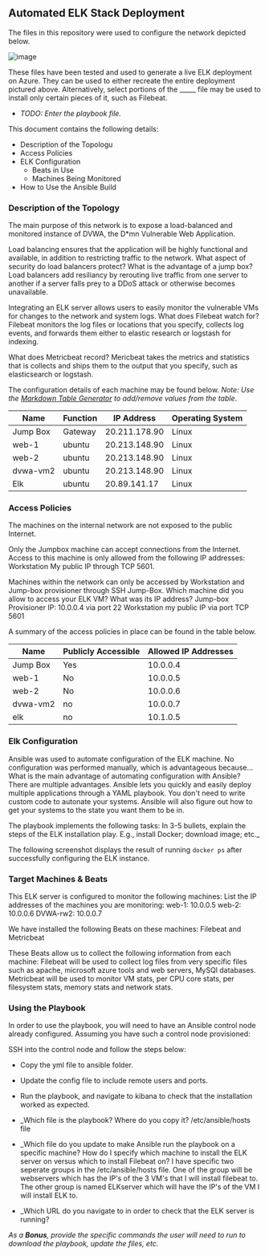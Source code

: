 ## Automated ELK Stack Deployment

The files in this repository were used to configure the network depicted below.

![image](https://user-images.githubusercontent.com/95186350/172685333-8184d6b9-3a0b-4133-a8cf-b0378f609fe6.png)


These files have been tested and used to generate a live ELK deployment on Azure. They can be used to either recreate the entire deployment pictured above. Alternatively, select portions of the _____ file may be used to install only certain pieces of it, such as Filebeat.

  - _TODO: Enter the playbook file._

This document contains the following details:
- Description of the Topologu
- Access Policies
- ELK Configuration
  - Beats in Use
  - Machines Being Monitored
- How to Use the Ansible Build


### Description of the Topology

The main purpose of this network is to expose a load-balanced and monitored instance of DVWA, the D*mn Vulnerable Web Application.

Load balancing ensures that the application will be highly functional and available, in addition to restricting traffic to the network.
 What aspect of security do load balancers protect? What is the advantage of a jump box?
 Load balancers add resiliancy by rerouting live traffic from one server to another if a server falls prey to a DDoS attack or otherwise becomes unavailable.

Integrating an ELK server allows users to easily monitor the vulnerable VMs for changes to the network and system logs.
What does Filebeat watch for? Filebeat monitors the log files or locations that you specify, collects log events, and forwards them either to elastic research or logstash for indexing.

What does Metricbeat record? Mericbeat takes the metrics and statistics that is collects and ships them to the output that you specify, such as elasticsearch or logstash.

The configuration details of each machine may be found below.
_Note: Use the [Markdown Table Generator](http://www.tablesgenerator.com/markdown_tables) to add/remove values from the table_.

| Name     | Function | IP Address | Operating System |
|----------|----------|------------|------------------|
| Jump Box | Gateway  |20.211.178.90| Linux            |
| web-1    | ubuntu   |20.213.148.90| Linux            |
| web-2    | ubuntu   |20.213.148.90| Linux            |
| dvwa-vm2 | ubuntu   |20.213.148.90| Linux            |
| Elk      | ubuntu   |20.89.141.17 | Linux            |
### Access Policies

The machines on the internal network are not exposed to the public Internet. 

Only the Jumpbox machine can accept connections from the Internet. Access to this machine is only allowed from the following IP addresses:
Workstation My public IP through TCP 5601.

Machines within the network can only be accessed by Workstation and Jump-box provisioner through SSH Jump-Box.
Which machine did you allow to access your ELK VM? What was its IP address?
Jump-box Provisioner IP: 10.0.0.4 via port 22
Workstation my public IP via port TCP 5601 

A summary of the access policies in place can be found in the table below.

| Name     | Publicly Accessible | Allowed IP Addresses |
|----------|---------------------|----------------------|
| Jump Box | Yes                 | 10.0.0.4             |
|  web-1   | No                  | 10.0.0.5             |
|  web-2   | No                  | 10.0.0.6             |
| dvwa-vm2 | no                  | 10.0.0.7             |
| elk      | no                  | 10.1.0.5             |
### Elk Configuration

Ansible was used to automate configuration of the ELK machine. No configuration was performed manually, which is advantageous because...
What is the main advantage of automating configuration with Ansible? 
There are multiple advantages. Ansible lets you quickly and easily deploy multiple applications through a YAML playbook. You don't need to write custom code to autonate your systems. Ansible will also figure out how to get your systems to the state you want them to be in.

The playbook implements the following tasks:
 In 3-5 bullets, explain the steps of the ELK installation play. E.g., install Docker; download image; etc._



The following screenshot displays the result of running `docker ps` after successfully configuring the ELK instance.



### Target Machines & Beats
This ELK server is configured to monitor the following machines:
List the IP addresses of the machines you are monitoring:
web-1: 10.0.0.5
web-2: 10.0.0.6
DVWA-rw2: 10.0.0.7

We have installed the following Beats on these machines:
Filebeat and Metricbeat 

These Beats allow us to collect the following information from each machine:
Filebeat will be used to collect log files from very specific files such as apache, microsoft azure tools and web servers, MySQl databases. Metricbeat will be used to monitor VM stats, per CPU core stats, per filesystem stats, memory stats and network stats.

### Using the Playbook
In order to use the playbook, you will need to have an Ansible control node already configured. Assuming you have such a control node provisioned: 

SSH into the control node and follow the steps below:
- Copy the yml file to ansible folder.
- Update the config file to include remote users and ports.
- Run the playbook, and navigate to kibana to check that the installation worked as expected.


- _Which file is the playbook? Where do you copy it? /etc/ansible/hosts file 
- _Which file do you update to make Ansible run the playbook on a specific machine? How do I specify which machine to install the ELK server on versus which to install Filebeat on? I have specific two seperate groups in the /etc/ansible/hosts file. One of the group will be webservers which has the IP's of the 3 VM's that I will install filebeat to. The other group is named ELKserver which will have the IP's of the VM I will install ELK to.
- _Which URL do you navigate to in order to check that the ELK server is running?

_As a **Bonus**, provide the specific commands the user will need to run to download the playbook, update the files, etc._
